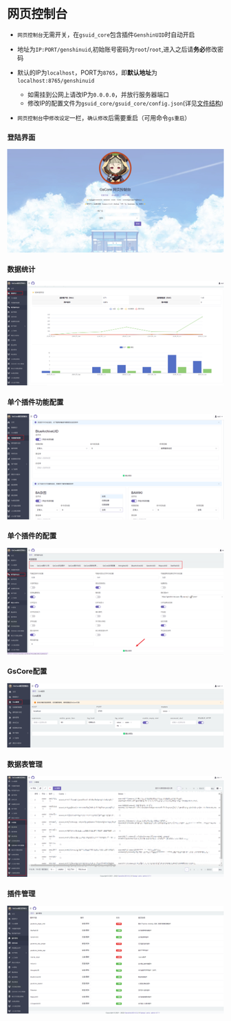 # 网页控制台<Badge type="tip" text="普通" />

- `网页控制台`无需开关，在`gsuid_core`包含插件`GenshinUID`时自动开启

- 地址为`IP:PORT/genshinuid`,初始账号密码为`root`/`root`,进入之后请**务必**修改密码
- 默认的IP为`localhost`，PORT为`8765`，即**默认地址**为`localhost:8765/genshinuid`
  - 如需挂到公网上请改IP为`0.0.0.0`，并放行服务器端口
  - 修改IP的配置文件为`gsuid_core/gsuid_core/config.json`(详见[文件结构](DataStruct))

- `网页控制台`中`修改设定`一栏，`确认修改`后需要重启（可用命令`gs重启`）


### 登陆界面

![image-20240609030325816](./../public/WebConsole/image-20240609030325816.png)

### 数据统计

![image-20240609030435574](./../public/WebConsole/image-20240609030435574.png)

### 单个插件功能配置

![image-20240609024957506](./../public/WebConsole/image-20240609024957506.png)

### 单个插件的配置

![image-20240609030709698](./../public/WebConsole/image-20240609030709698.png)

### GsCore配置

![image-20240609025018824](./../public/WebConsole/image-20240609025018824.png)

### 数据表管理

![image-20240609030539347](./../public/WebConsole/image-20240609030539347.png)

### 插件管理

![image-20240609030612851](./../public/WebConsole/image-20240609030612851.png)